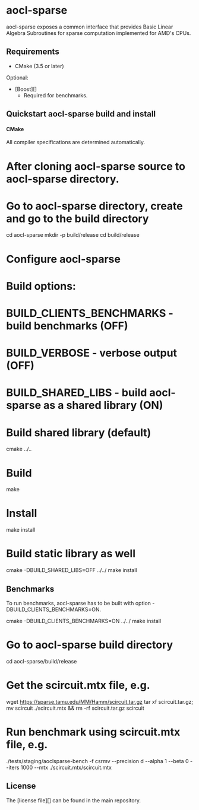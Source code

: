 # aocl-sparse
aocl-sparse exposes a common interface that provides Basic Linear Algebra Subroutines for sparse computation implemented for AMD's CPUs.

## Requirements
* CMake (3.5 or later)

Optional:
* [Boost][]
  * Required for benchmarks.

## Quickstart aocl-sparse build and install

#### CMake
All compiler specifications are determined automatically. 

# After cloning aocl-sparse source to aocl-sparse directory.
# Go to aocl-sparse directory, create and go to the build directory
cd aocl-sparse 
mkdir -p build/release 
cd build/release

# Configure aocl-sparse
# Build options:
#   BUILD_CLIENTS_BENCHMARKS - build benchmarks (OFF)
#   BUILD_VERBOSE            - verbose output (OFF)
#   BUILD_SHARED_LIBS        - build aocl-sparse as a shared library (ON)

# Build shared library (default)
cmake ../..

# Build
make

# Install
make install

# Build static library as well
cmake -DBUILD_SHARED_LIBS=OFF ../../
make install

## Benchmarks
To run benchmarks, aocl-sparse has to be built with option -DBUILD_CLIENTS_BENCHMARKS=ON.

cmake -DBUILD_CLIENTS_BENCHMARKS=ON ../../
make install

# Go to aocl-sparse build directory
cd aocl-sparse/build/release

# Get the scircuit.mtx file, e.g.
wget https://sparse.tamu.edu/MM/Hamm/scircuit.tar.gz
tar xf scircuit.tar.gz; mv scircuit ./scircuit.mtx && rm -rf scircuit.tar.gz scircuit

# Run benchmark using scircuit.mtx file, e.g.
./tests/staging/aoclsparse-bench -f csrmv --precision d --alpha 1 --beta 0 --iters 1000 --mtx ./scircuit.mtx/scircuit.mtx

## License
The [license file][] can be found in the main repository.
